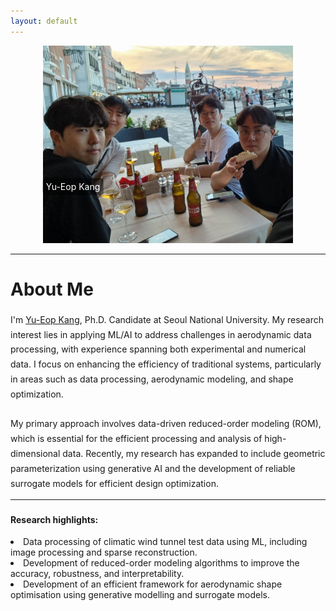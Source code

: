```yaml
---
layout: default
---
```



<div style="display: flex; justify-content: center; align-items: center; width: 100%;">
  <div style="position: relative; width: fit-content;">
    <img src="assets/images/home3.jpg" alt="Yu-Eop Kang" style="border-radius: 0%; width: 400px; height: auto;">
    <div style="position: absolute; bottom: 25%; left: 12%; transform: translateX(-50%); background-color: rgba(0, 0, 0, 0.5); padding: 5px; border-radius: 5px; color: white;">
      Yu-Eop Kang
    </div>
  </div>
</div>

---

<div style="max-width: 1000px; margin-bottom: 10px;">
  <h1 style="margin-bottom: 20px;">About Me</h1>
  <p style="font-size: 1em; line-height: 1.7;">
   I'm <a href="./Profile.md" style="color: inherit; text-decoration: underline;">Yu-Eop Kang</a>, Ph.D. Candidate at Seoul National University. My research interest lies in applying ML/AI to address challenges in aerodynamic data processing, with experience spanning both experimental and numerical data. I focus on enhancing the efficiency of traditional systems, particularly in areas such as data processing, aerodynamic modeling, and shape optimization. 
   <br><br>
   My primary approach involves data-driven reduced-order modeling (ROM), which is essential for the efficient processing and analysis of high-dimensional data. Recently, my research has expanded to include geometric parameterization using generative AI and the development of reliable surrogate models for efficient design optimization.
   </p>
    <hr style="width: 100%; max-width: 1000px; margin-bottom: 20px;">
    <p style="line-height: 1.7;"><strong>Research highlights:</strong>
    <br>
    <li>Data processing of climatic wind tunnel test data using ML, including image processing and sparse reconstruction.</li>
    <li>Development of reduced-order modeling algorithms to improve the accuracy, robustness, and interpretability.</li>   
    <li>Development of an efficient framework for aerodynamic shape optimisation using generative modelling and surrogate models.</li>
    </p>
</div>
